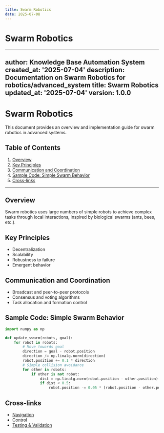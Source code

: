 ```yaml
---
title: Swarm Robotics
date: 2025-07-08
---
```


# Swarm Robotics

---
author: Knowledge Base Automation System
created_at: '2025-07-04'
description: Documentation on Swarm Robotics for robotics/advanced_system
title: Swarm Robotics
updated_at: '2025-07-04'
version: 1.0.0
---

# Swarm Robotics

This document provides an overview and implementation guide for swarm robotics in advanced systems.

## Table of Contents
1. [Overview](#overview)
2. [Key Principles](#key-principles)
3. [Communication and Coordination](#communication-and-coordination)
4. [Sample Code: Simple Swarm Behavior](#sample-code-simple-swarm-behavior)
5. [Cross-links](#cross-links)

---

## Overview

Swarm robotics uses large numbers of simple robots to achieve complex tasks through local interactions, inspired by biological swarms (ants, bees, etc.).

## Key Principles
- Decentralization
- Scalability
- Robustness to failure
- Emergent behavior

## Communication and Coordination
- Broadcast and peer-to-peer protocols
- Consensus and voting algorithms
- Task allocation and formation control

## Sample Code: Simple Swarm Behavior
```python
import numpy as np

def update_swarm(robots, goal):
    for robot in robots:
        # Move towards goal
        direction = goal - robot.position
        direction /= np.linalg.norm(direction)
        robot.position += 0.1 * direction
        # Simple collision avoidance
        for other in robots:
            if other is not robot:
                dist = np.linalg.norm(robot.position - other.position)
                if dist < 0.5:
                    robot.position -= 0.05 * (robot.position - other.position)
```

## Cross-links
- [Navigation](./navigation/README.md)
- [Control](./control/README.md)
- [Testing & Validation](testing/README.md)
